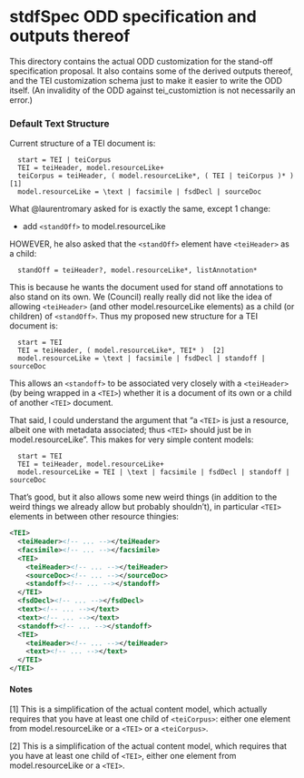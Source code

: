 # stdfSpec ODD specification and outputs thereof

This directory contains the actual ODD customization for the stand-off specification proposal. It also contains some of the derived outputs thereof, and the TEI customization schema just to make it easier to write the ODD itself. (An invalidity of the ODD against tei_customiztion is not necessarily an error.)

### Default Text Structure

Current structure of a TEI document is:

~~~~~
  start = TEI | teiCorpus
  TEI = teiHeader, model.resourceLike+
  teiCorpus = teiHeader, ( model.resourceLike*, ( TEI | teiCorpus )* )  [1]
  model.resourceLike = \text | facsimile | fsdDecl | sourceDoc
~~~~~

What @laurentromary asked for is exactly the same, except 1 change:
  * add `<standOff>` to model.resourceLike

HOWEVER, he also asked that the `<standOff>` element have `<teiHeader>` as a child:

~~~~~
  standOff = teiHeader?, model.resourceLike*, listAnnotation*
~~~~~  

This is because he wants the document used for stand off annotations to also stand on its own. We (Council) really really did not like the idea of allowing `<teiHeader>` (and other model.resourceLike elements) as a child (or children) of `<standOff>`. Thus my proposed new structure for a TEI document is:

~~~~~
  start = TEI
  TEI = teiHeader, ( model.resourceLike*, TEI* )  [2]
  model.resourceLike = \text | facsimile | fsdDecl | standoff | sourceDoc
~~~~~
This allows an `<standoff>` to be associated very closely with a `<teiHeader>` (by being wrapped in a `<TEI>`) whether it is a document of its own or a child of another `<TEI>` document.

That said, I could understand the argument that “a `<TEI>` is just a resource, albeit one with metadata associated; thus `<TEI>` should just be in model.resourceLike”. This makes for very simple content models: 

~~~~~
  start = TEI
  TEI = teiHeader, model.resourceLike+
  model.resourceLike = TEI | \text | facsimile | fsdDecl | standoff | sourceDoc
~~~~~
That’s good, but it also allows some new weird things (in addition to the weird things we already allow but probably shouldn’t), in particular `<TEI>` elements in between other resource thingies:

~~~~~xml
<TEI>
  <teiHeader><!-- ... --></teiHeader>
  <facsimile><!-- ... --></facsimile>
  <TEI>
    <teiHeader><!-- ... --></teiHeader>
    <sourceDoc><!-- ... --></sourceDoc>
    <standoff><!-- ... --></standoff>
  </TEI>
  <fsdDecl><!-- ... --></fsdDecl>
  <text><!-- ... --></text>
  <text><!-- ... --></text>
  <standoff><!-- ... --></standoff>
  <TEI>
    <teiHeader><!-- ... --></teiHeader>
    <text><!-- ... --></text>
  </TEI>
</TEI>
~~~~~

#### Notes

[1] This is a simplification of the actual content model, which actually requires that you have at least one child of `<teiCorpus>`: either one element from model.resourceLike or a `<TEI>` or a `<teiCorpus>`.
 
 [2] This is a simplification of the actual content model, which requires that you have at least one child of `<TEI>`, either one element from model.resourceLike or a `<TEI>`.
